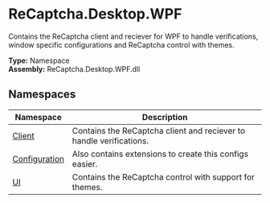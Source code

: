 # ReCaptcha.Desktop.WPF
Contains the ReCaptcha client and reciever for WPF to handle verifications, window specific configurations and ReCaptcha control with themes.

**Type:** Namespace
<br />
**Assembly:** ReCaptcha.Desktop.WPF.dll

## Namespaces
| Namespace                                                       | Description                                                         |
|-----------------------------------------------------------------|---------------------------------------------------------------------|
| [Client](/reference/recaptcha.desktop.wpf/client)               | Contains the ReCaptcha client and reciever to handle verifications. |
| [Configuration](/reference/recaptcha.desktop.wpf/configuration) | Also contains extensions to create this configs easier.             |
| [UI](/reference/recaptcha.desktop.wpf/ui)                       | Contains the ReCaptcha control with support for themes.             |